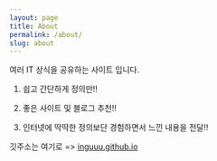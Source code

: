 ```yaml
---
layout: page
title: About
permalink: /about/
slug: about
---
```


여러 IT 상식을 공유하는 사이트 입니다.

1. 쉽고 간단하게 정의만!!

2. 좋은 사이트 및 블로그 추천!!

3. 인터넷에 딱딱한 정의보단 경험하면서 느낀 내용을 전달!!

깃주소는 여기로 => [inguuu.github.io](http://inguuu.github.io/)

